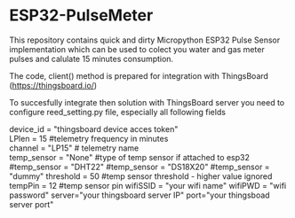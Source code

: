 # ESP32-PulseMeter
This repository contains quick and dirty Micropython ESP32 Pulse Sensor implementation which can be used to colect you water and gas meter pulses and calulate 15 minutes consumption.

The code, client() method is prepared for integration with ThingsBoard (https://thingsboard.io/)

To succesfully integrate then solution with ThingsBoard server you need to configure reed_setting.py file, especially all following fields

device_id = "thingsboard device acces token" </br>
LPlen = 15 #telemetry frequency in minutes</br>
channel = "LP15" # telemetry name</br>
temp_sensor = "None" #type of temp sensor if attached to esp32</br>
#temp_sensor = "DHT22"
#temp_sensor = "DS18X20"
#temp_sensor = "dummy"
threshold = 50 #temp sensor threshold - higher value ignored
tempPin = 12 #temp sensor pin
wifiSSID = "your wifi name"
wifiPWD = "wifi password"
server="your thingsboard server IP"
port="your thingsboad server port"


